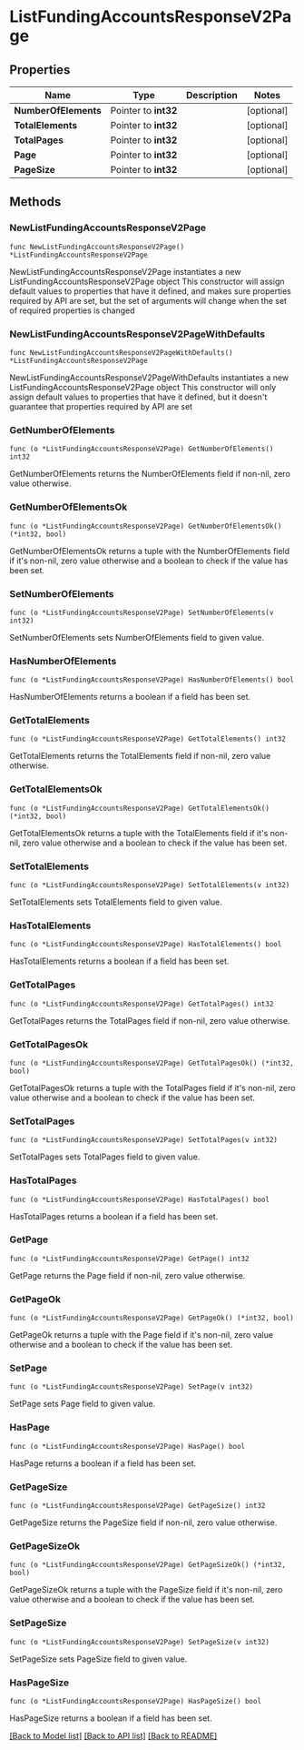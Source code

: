 # ListFundingAccountsResponseV2Page

## Properties

Name | Type | Description | Notes
------------ | ------------- | ------------- | -------------
**NumberOfElements** | Pointer to **int32** |  | [optional] 
**TotalElements** | Pointer to **int32** |  | [optional] 
**TotalPages** | Pointer to **int32** |  | [optional] 
**Page** | Pointer to **int32** |  | [optional] 
**PageSize** | Pointer to **int32** |  | [optional] 

## Methods

### NewListFundingAccountsResponseV2Page

`func NewListFundingAccountsResponseV2Page() *ListFundingAccountsResponseV2Page`

NewListFundingAccountsResponseV2Page instantiates a new ListFundingAccountsResponseV2Page object
This constructor will assign default values to properties that have it defined,
and makes sure properties required by API are set, but the set of arguments
will change when the set of required properties is changed

### NewListFundingAccountsResponseV2PageWithDefaults

`func NewListFundingAccountsResponseV2PageWithDefaults() *ListFundingAccountsResponseV2Page`

NewListFundingAccountsResponseV2PageWithDefaults instantiates a new ListFundingAccountsResponseV2Page object
This constructor will only assign default values to properties that have it defined,
but it doesn't guarantee that properties required by API are set

### GetNumberOfElements

`func (o *ListFundingAccountsResponseV2Page) GetNumberOfElements() int32`

GetNumberOfElements returns the NumberOfElements field if non-nil, zero value otherwise.

### GetNumberOfElementsOk

`func (o *ListFundingAccountsResponseV2Page) GetNumberOfElementsOk() (*int32, bool)`

GetNumberOfElementsOk returns a tuple with the NumberOfElements field if it's non-nil, zero value otherwise
and a boolean to check if the value has been set.

### SetNumberOfElements

`func (o *ListFundingAccountsResponseV2Page) SetNumberOfElements(v int32)`

SetNumberOfElements sets NumberOfElements field to given value.

### HasNumberOfElements

`func (o *ListFundingAccountsResponseV2Page) HasNumberOfElements() bool`

HasNumberOfElements returns a boolean if a field has been set.

### GetTotalElements

`func (o *ListFundingAccountsResponseV2Page) GetTotalElements() int32`

GetTotalElements returns the TotalElements field if non-nil, zero value otherwise.

### GetTotalElementsOk

`func (o *ListFundingAccountsResponseV2Page) GetTotalElementsOk() (*int32, bool)`

GetTotalElementsOk returns a tuple with the TotalElements field if it's non-nil, zero value otherwise
and a boolean to check if the value has been set.

### SetTotalElements

`func (o *ListFundingAccountsResponseV2Page) SetTotalElements(v int32)`

SetTotalElements sets TotalElements field to given value.

### HasTotalElements

`func (o *ListFundingAccountsResponseV2Page) HasTotalElements() bool`

HasTotalElements returns a boolean if a field has been set.

### GetTotalPages

`func (o *ListFundingAccountsResponseV2Page) GetTotalPages() int32`

GetTotalPages returns the TotalPages field if non-nil, zero value otherwise.

### GetTotalPagesOk

`func (o *ListFundingAccountsResponseV2Page) GetTotalPagesOk() (*int32, bool)`

GetTotalPagesOk returns a tuple with the TotalPages field if it's non-nil, zero value otherwise
and a boolean to check if the value has been set.

### SetTotalPages

`func (o *ListFundingAccountsResponseV2Page) SetTotalPages(v int32)`

SetTotalPages sets TotalPages field to given value.

### HasTotalPages

`func (o *ListFundingAccountsResponseV2Page) HasTotalPages() bool`

HasTotalPages returns a boolean if a field has been set.

### GetPage

`func (o *ListFundingAccountsResponseV2Page) GetPage() int32`

GetPage returns the Page field if non-nil, zero value otherwise.

### GetPageOk

`func (o *ListFundingAccountsResponseV2Page) GetPageOk() (*int32, bool)`

GetPageOk returns a tuple with the Page field if it's non-nil, zero value otherwise
and a boolean to check if the value has been set.

### SetPage

`func (o *ListFundingAccountsResponseV2Page) SetPage(v int32)`

SetPage sets Page field to given value.

### HasPage

`func (o *ListFundingAccountsResponseV2Page) HasPage() bool`

HasPage returns a boolean if a field has been set.

### GetPageSize

`func (o *ListFundingAccountsResponseV2Page) GetPageSize() int32`

GetPageSize returns the PageSize field if non-nil, zero value otherwise.

### GetPageSizeOk

`func (o *ListFundingAccountsResponseV2Page) GetPageSizeOk() (*int32, bool)`

GetPageSizeOk returns a tuple with the PageSize field if it's non-nil, zero value otherwise
and a boolean to check if the value has been set.

### SetPageSize

`func (o *ListFundingAccountsResponseV2Page) SetPageSize(v int32)`

SetPageSize sets PageSize field to given value.

### HasPageSize

`func (o *ListFundingAccountsResponseV2Page) HasPageSize() bool`

HasPageSize returns a boolean if a field has been set.


[[Back to Model list]](../README.md#documentation-for-models) [[Back to API list]](../README.md#documentation-for-api-endpoints) [[Back to README]](../README.md)


